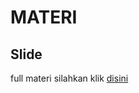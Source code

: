 # MATERI

## Slide

full materi silahkan klik [disini](https://docs.google.com/presentation/d/1gmLOCKyxyvnOVKHwhv-c7RuNlG69zfwcnX1ioPep3Do/edit?usp=sharing)